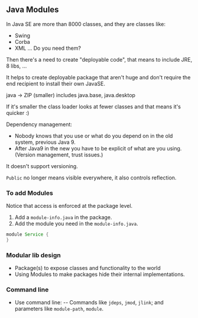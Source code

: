 ## Java Modules

In Java SE are more than 8000 classes, and they are classes like:
 - Swing
 - Corba
 - XML
 ... Do you need them?
 
 Then there's a need to create "deployable code", that means to include JRE, 8 libs, ...
 
 It helps to create deployable package that aren't huge and don't require the end recipient to install their own
 JavaSE.
 
 java  -> ZIP (smaller)   includes java.base, java.desktop
 
 If it's smaller the class loader looks at fewer classes and that means it's quicker :)
 
 Dependency management:
 - Nobody knows that you use or what do you depend on in the old system, previous Java 9.
 - After Java9 in the new you have to be explicit of what are you using. (Version management, trust issues.)
 
 It doesn't support versioning.
 
 `Public` no longer means visible everywhere, it also controls reflection.
 
 ### To add Modules
 
 Notice that access is enforced at the package level.
 
 1. Add a `module-info.java` in the package.
 1. Add the module you need in the `module-info.java`. 
 ```java
module Service {
}
```

### Modular lib design
- Package(s) to expose classes and functionality to the world
- Using Modules to make packages hide their internal implementations.

### Command line
- Use command line:
-- Commands like `jdeps`, `jmod`, `jlink`; and parameters like `module-path`, `module`. 